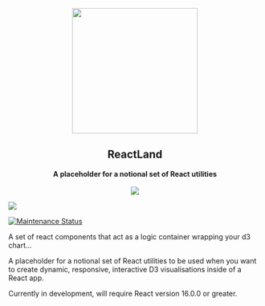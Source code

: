<p align="center"><img src="logo.svg" width=250></p>
<h2 align="center">ReactLand</h2>
<p align="center">
<strong>A placeholder for a notional set of React utilities</strong>
<br><br>
<a href="https://npmjs.com/package/reactland"><img src="https://img.shields.io/npm/dw/reactland.svg"></a>

<a href="https://npmjs.com/package/reactland"><img src="https://img.shields.io/npm/v/reactland.svg"></a>


<a href="https://github.com/DavidODonovan/reactland#maintenance-status">
  <img alt="Maintenance Status" src="https://img.shields.io/badge/maintenance-active-green.svg" />
</a>
</p>

A set of react components that act as a logic container wrapping your d3 chart...

A placeholder for a notional set of React utilities to be used when you want to create dynamic, responsive, interactive D3 visualisations inside of a React app.

Currently in development, will require React version 16.0.0 or greater.
